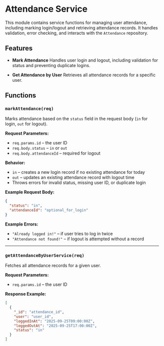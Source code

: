 # Attendance Service

This module contains service functions for managing user attendance, including marking login/logout and retrieving attendance records. It handles validation, error checking, and interacts with the `Attendance` repository.

## Features

- **Mark Attendance**
  Handles user login and logout, including validation for status and preventing duplicate logins.

- **Get Attendance by User**
  Retrieves all attendance records for a specific user.

## Functions

### `markAttendance(req)`

Marks attendance based on the `status` field in the request body (`in` for login, `out` for logout).

**Request Parameters:**

- `req.params.id` – the user ID
- `req.body.status` – `in` or `out`
- `req.body.attendanceId` – required for logout

**Behavior:**

- `in` – creates a new login record if no existing attendance for today
- `out` – updates an existing attendance record with logout time
- Throws errors for invalid status, missing user ID, or duplicate login

**Example Request Body:**

```json
{
  "status": "in",
  "attendanceId": "optional_for_login"
}
```

**Example Errors:**

- `"Already logged in!"` – if user tries to log in twice
- `"Attendance not found!"` – if logout is attempted without a record

---

### `getAttendanceByUserService(req)`

Fetches all attendance records for a given user.

**Request Parameters:**

- `req.params.id` – the user ID

**Response Example:**

```json
[
  {
    "_id": "attendance_id",
    "user": "user_id",
    "loggedInAt": "2025-09-25T09:00:00Z",
    "loggedOutAt": "2025-09-25T17:00:00Z",
    "status": "in"
  }
]
```
